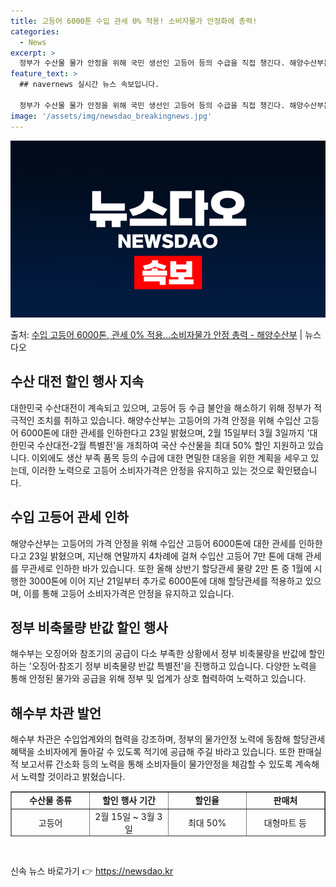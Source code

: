 ```yaml
---
title: 고등어 6000톤 수입 관세 0% 적용! 소비자물가 안정화에 총력!
categories:
  - News
excerpt: >
  정부가 수산물 물가 안정을 위해 국민 생선인 고등어 등의 수급을 직접 챙긴다. 해양수산부는 고등어의 가격 안…
feature_text: >
  ## navernews 실시간 뉴스 속보입니다.

  정부가 수산물 물가 안정을 위해 국민 생선인 고등어 등의 수급을 직접 챙긴다. 해양수산부는 고등어의 가격 안…
image: '/assets/img/newsdao_breakingnews.jpg'
---
```


![뉴스다오 속보](/assets/img/newsdao_breakingnews.jpg)

<p>출처: <a href="https://newsdao.kr/3219" rel="dofollow">수입 고등어 6000톤, 관세 0% 적용…소비자물가 안정 총력 - 해양수산부</a> | 뉴스다오</p>

<h2 data-ke-size="size26">수산 대전 할인 행사 지속</h2>
<p data-ke-size="size16">대한민국 수산대전이 계속되고 있으며, 고등어 등 수급 불안을 해소하기 위해 정부가 적극적인 조치를 취하고 있습니다. 해양수산부는 고등어의 가격 안정을 위해 수입산 고등어 6000톤에 대한 관세를 인하한다고 23일 밝혔으며, 2월 15일부터 3월 3일까지 '대한민국 수산대전-2월 특별전'을 개최하여 국산 수산물을 최대 50% 할인 지원하고 있습니다. 이외에도 생산 부족 품목 등의 수급에 대한 면밀한 대응을 위한 계획을 세우고 있는데, 이러한 노력으로 고등어 소비자가격은 안정을 유지하고 있는 것으로 확인됐습니다.</p>

<h2 data-ke-size="size26">수입 고등어 관세 인하</h2>
<p data-ke-size="size16">해양수산부는 고등어의 가격 안정을 위해 수입산 고등어 6000톤에 대한 관세를 인하한다고 23일 밝혔으며, 지난해 연말까지 4차례에 걸쳐 수입산 고등어 7만 톤에 대해 관세를 무관세로 인하한 바가 있습니다. 또한 올해 상반기 할당관세 물량 2만 톤 중 1월에 시행한 3000톤에 이어 지난 21일부터 추가로 6000톤에 대해 할당관세를 적용하고 있으며, 이를 통해 고등어 소비자가격은 안정을 유지하고 있습니다.</p>

<h2 data-ke-size="size26">정부 비축물량 반값 할인 행사</h2>
<p data-ke-size="size16">해수부는 오징어와 참조기의 공급이 다소 부족한 상황에서 정부 비축물량을 반값에 할인하는 '오징어·참조기 정부 비축물량 반값 특별전'을 진행하고 있습니다. 다양한 노력을 통해 안정된 물가와 공급을 위해 정부 및 업계가 상호 협력하여 노력하고 있습니다.</p>

<h2 data-ke-size="size26">해수부 차관 발언</h2>
<p data-ke-size="size16">해수부 차관은 수입업계와의 협력을 강조하며, 정부의 물가안정 노력에 동참해 할당관세 혜택을 소비자에게 돌아갈 수 있도록 적기에 공급해 주길 바라고 있습니다. 또한 판매실적 보고서류 간소화 등의 노력을 통해 소비자들이 물가안정을 체감할 수 있도록 계속해서 노력할 것이라고 밝혔습니다.</p>

<table style="border-collapse: collapse; width: 100%; height: 72px;" border="1">
<tbody>
<tr style="height: 18px;">
<td style="width: 25%; text-align: center; height: 18px;"><b>수산물 종류</b></td>
<td style="width: 25%; text-align: center; height: 18px;"><b>할인 행사 기간</b></td>
<td style="width: 25%; text-align: center; height: 18px;"><b>할인율</b></td>
<td style="width: 25%; text-align: center; height: 18px;"><b>판매처</b></td>
</tr>
<tr style="height: 18px;">
<td style="width: 25%; text-align: center; height: 18px;">고등어</td>
<td style="width: 25%; text-align: center; height: 18px;">2월 15일 ~ 3월 3일</td>
<td style="width: 25%; text-align: center; height: 18px;">최대 50%</td>
<td style="width: 25%; text-align: center; height: 18px;">대형마트 등</td>
</tr>
<tr style="height: 18px;">
<td style="width: 25%; text-align: center; height: 18px;">오징어, 참조기</td>
<td style="width: 25%; text-align: center; height: 18px;">22일 ~ 다음달 22일</td>
<td style="width: 25%; text-align: center; height: 18px;">반값</td>
<td style="width: 25%; text-align: center; height: 18px;">이마트, 홈플러스, 롯데마트</td>
</tr>
</tbody>
</table>
<p data-ke-size="size16">&nbsp;</p> 

신속 뉴스 바로가기 👉 <a href="https://newsdao.kr" rel="dofollow">https://newsdao.kr</a>


